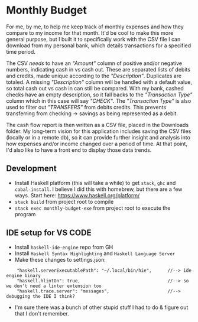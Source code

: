 # Monthly Budget

For me, by me, to help me keep track of monthly expenses and how they compare to my income for that month. It'd be cool to make this more general purpose, but I built it to specifically work with the CSV file I can download from my personal bank, which details transactions for a specified time period. 

The CSV *needs* to have an _"Amount"_ column of positive and/or negative numbers, indicating cash in vs cash out. These are separated lists of debits and credits, made unique according to the _"Description"_. Duplicates are totaled. A missing _"Description"_ column will be handled with a default value, so total cash out vs cash in can still be compared. With my bank, cashed checks have an empty description, so it fall backs to the _"Transaction Type"_ column which in this case will say _"CHECK"_. The _"Transaction Type"_ is also used to filter out _"TRANSFERS"_ from debits credits. This prevents transferring from checking -> savings as being represented as a debit.

The cash flow report is then written as a CSV file, placed in the Downloads folder. My long-term vision for this application includes saving the CSV files (locally or in a remote db), so it can provide further insight and analysis into how expenses and/or income changed over a period of time. At that point, I'd also like to have a front end to display those data trends.

## Development

* Install Haskell platform (this will take a while) to get `stack`, `ghc` and `cabal-install`. I believe I did this with homebrew, but there are a few ways. Start here: https://www.haskell.org/platform/
* `stack build` from project root to compile
* `stack exec monthly-budget-exe` from project root to execute the program

## IDE setup for VS CODE

* Install `haskell-ide-engine` repo from GH
* Install `Haskell Syntax Highlighting` and `Haskell Language Server`
* Make these changes to settings.json:
```
    "haskell.serverExecutablePath": "~/.local/bin/hie",      //--> ide engine binary 
    "haskell.hlintOn": true,                                 //--> so we don't need a linter extension too
    "haskell.trace.server": "messages",                      //--> debugging the IDE I think?
 ```
* I'm sure there was a bunch of other stupid stuff I had to do & figure out that I don't remember.
